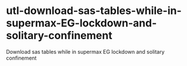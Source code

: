 # utl-download-sas-tables-while-in-supermax-EG-lockdown-and-solitary-confinement
Download sas tables while in supermax EG lockdown and solitary confinement
